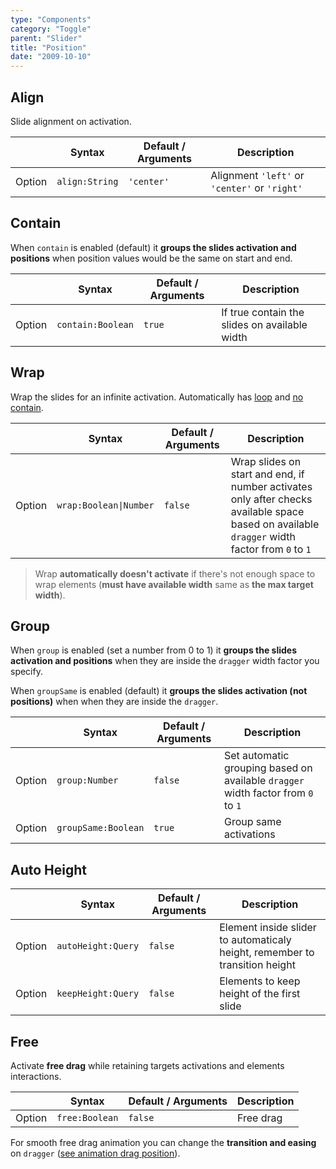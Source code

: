 ```yaml
---
type: "Components"
category: "Toggle"
parent: "Slider"
title: "Position"
date: "2009-10-10"
---
```


## Align

Slide alignment on activation.

<div class="xt-overflow-sub overflow-y-hidden overflow-x-scroll my-5 xt-my-auto w-full">

|                         | Syntax                                    | Default / Arguments                       | Description                   |
| ----------------------- | ----------------------------------------- | ----------------------------- | ----------------------------- |
| Option                  | `align:String`                          | `'center'`        | Alignment `'left'` or `'center'` or `'right'`           |

</div>

<demo>
  <demoinline src="demos/components/slider/align-center">
  </demoinline>
  <demoinline src="demos/components/slider/align-left">
  </demoinline>
  <demoinline src="demos/components/slider/align-right">
  </demoinline>
</demo>

## Contain

When `contain` is enabled (default) it **groups the slides activation and positions** when position values would be the same on start and end.

<div class="xt-overflow-sub overflow-y-hidden overflow-x-scroll my-5 xt-my-auto w-full">

|                         | Syntax                                    | Default / Arguments                       | Description                   |
| ----------------------- | ----------------------------------------- | ----------------------------- | ----------------------------- |
| Option                  | `contain:Boolean`                          | `true`        | If true contain the slides on available width            |

</div>

<demo>
  <demoinline src="demos/components/slider/contain-false-center">
  </demoinline>
  <demoinline src="demos/components/slider/contain-false-left">
  </demoinline>
  <demoinline src="demos/components/slider/contain-false-right">
  </demoinline>
</demo>

## Wrap

Wrap the slides for an infinite activation. Automatically has [loop](/components/slider/interaction#navigation-and-loop) and [no contain](/components/slider/position#contain).

<div class="xt-overflow-sub overflow-y-hidden overflow-x-scroll my-5 xt-my-auto w-full">

|                         | Syntax                                    | Default / Arguments                       | Description                   |
| ----------------------- | ----------------------------------------- | ----------------------------- | ----------------------------- |
| Option                  | `wrap:Boolean\|Number`                          | `false`        | Wrap slides on start and end, if number activates only after checks available space based on available `dragger` width factor from `0` to `1`             |

</div>

> Wrap **automatically doesn't activate** if there's not enough space to wrap elements (**must have available width** same as **the max target width**).

<demo>
  <demoinline src="demos/components/slider/wrap-center">
  </demoinline>
  <demoinline src="demos/components/slider/wrap-left">
  </demoinline>
  <demoinline src="demos/components/slider/wrap-right">
  </demoinline>
</demo>

## Group

When `group` is enabled (set a number from 0 to 1) it **groups the slides activation and positions** when they are inside the `dragger` width factor you specify.

When `groupSame` is enabled (default) it **groups the slides activation (not positions)** when when they are inside the `dragger`.

<div class="xt-overflow-sub overflow-y-hidden overflow-x-scroll my-5 xt-my-auto w-full">

|                         | Syntax                                    | Default / Arguments                       | Description                   |
| ----------------------- | ----------------------------------------- | ----------------------------- | ----------------------------- |
| Option                  | `group:Number`                          | `false`        | Set automatic grouping based on available `dragger` width factor from `0` to `1`            |
| Option                  | `groupSame:Boolean`                          | `true`        | Group same activations            |

</div>

<demo>
  <demoinline src="demos/components/slider/group">
  </demoinline>
  <demoinline src="demos/components/slider/group-same">
  </demoinline>
  <demoinline src="demos/components/slider/group-same-false">
  </demoinline>
</demo>

## Auto Height

<div class="xt-overflow-sub overflow-y-hidden overflow-x-scroll my-5 xt-my-auto w-full">

|                         | Syntax                                    | Default / Arguments                       | Description                   |	
| ----------------------- | ----------------------------------------- | ----------------------------- | ----------------------------- |	
| Option                  | `autoHeight:Query`                          | `false`        | Element inside slider to automaticaly height, remember to transition height            |
| Option                  | `keepHeight:Query`                          | `false`        | Elements to keep height of the first slide            |

</div>

<demo>
  <demoinline src="demos/components/slider/autoheight">
  </demoinline>
</demo>

## Free

Activate **free drag** while retaining targets activations and elements interactions.

<div class="xt-overflow-sub overflow-y-hidden overflow-x-scroll my-5 xt-my-auto w-full">

|                         | Syntax                                    | Default / Arguments                       | Description                   |
| ----------------------- | ----------------------------------------- | ----------------------------- | ----------------------------- |
| Option                  | `free:Boolean`                          | `false`        | Free drag            |

</div>

For smooth free drag animation you can change the **transition and easing** on `dragger` ([see animation drag position](/components/slider/animation#drag-position)).

<demo>
  <demoinline src="demos/components/slider/free">
  </demoinline>
  <demoinline src="demos/components/slider/free-wrap">
  </demoinline>
</demo>
